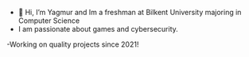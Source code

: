 - 👋 Hi, I’m Yagmur and Im a freshman at Bilkent University majoring in Computer Science 
- I am passionate about games and cybersecurity.


-Working on quality projects since 2021!

